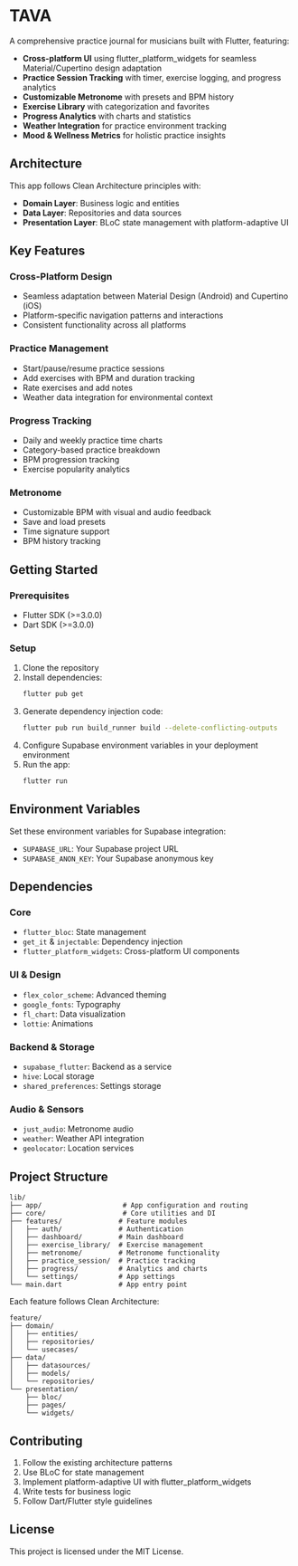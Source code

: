 # TAVA

A comprehensive practice journal for musicians built with Flutter, featuring:

- **Cross-platform UI** using flutter_platform_widgets for seamless Material/Cupertino design adaptation
- **Practice Session Tracking** with timer, exercise logging, and progress analytics
- **Customizable Metronome** with presets and BPM history
- **Exercise Library** with categorization and favorites
- **Progress Analytics** with charts and statistics
- **Weather Integration** for practice environment tracking
- **Mood & Wellness Metrics** for holistic practice insights

## Architecture

This app follows Clean Architecture principles with:

- **Domain Layer**: Business logic and entities
- **Data Layer**: Repositories and data sources
- **Presentation Layer**: BLoC state management with platform-adaptive UI

## Key Features

### Cross-Platform Design
- Seamless adaptation between Material Design (Android) and Cupertino (iOS)
- Platform-specific navigation patterns and interactions
- Consistent functionality across all platforms

### Practice Management
- Start/pause/resume practice sessions
- Add exercises with BPM and duration tracking
- Rate exercises and add notes
- Weather data integration for environmental context

### Progress Tracking
- Daily and weekly practice time charts
- Category-based practice breakdown
- BPM progression tracking
- Exercise popularity analytics

### Metronome
- Customizable BPM with visual and audio feedback
- Save and load presets
- Time signature support
- BPM history tracking

## Getting Started

### Prerequisites
- Flutter SDK (>=3.0.0)
- Dart SDK (>=3.0.0)

### Setup
1. Clone the repository
2. Install dependencies:
   ```bash
   flutter pub get
   ```
3. Generate dependency injection code:
   ```bash
   flutter pub run build_runner build --delete-conflicting-outputs
   ```
4. Configure Supabase environment variables in your deployment environment
5. Run the app:
   ```bash
   flutter run
   ```

## Environment Variables

Set these environment variables for Supabase integration:
- `SUPABASE_URL`: Your Supabase project URL
- `SUPABASE_ANON_KEY`: Your Supabase anonymous key

## Dependencies

### Core
- `flutter_bloc`: State management
- `get_it` & `injectable`: Dependency injection
- `flutter_platform_widgets`: Cross-platform UI components

### UI & Design
- `flex_color_scheme`: Advanced theming
- `google_fonts`: Typography
- `fl_chart`: Data visualization
- `lottie`: Animations

### Backend & Storage
- `supabase_flutter`: Backend as a service
- `hive`: Local storage
- `shared_preferences`: Settings storage

### Audio & Sensors
- `just_audio`: Metronome audio
- `weather`: Weather API integration
- `geolocator`: Location services

## Project Structure

```
lib/
├── app/                    # App configuration and routing
├── core/                   # Core utilities and DI
├── features/              # Feature modules
│   ├── auth/              # Authentication
│   ├── dashboard/         # Main dashboard
│   ├── exercise_library/  # Exercise management
│   ├── metronome/         # Metronome functionality
│   ├── practice_session/  # Practice tracking
│   ├── progress/          # Analytics and charts
│   └── settings/          # App settings
└── main.dart              # App entry point
```

Each feature follows Clean Architecture:
```
feature/
├── domain/
│   ├── entities/
│   ├── repositories/
│   └── usecases/
├── data/
│   ├── datasources/
│   ├── models/
│   └── repositories/
└── presentation/
    ├── bloc/
    ├── pages/
    └── widgets/
```

## Contributing

1. Follow the existing architecture patterns
2. Use BLoC for state management
3. Implement platform-adaptive UI with flutter_platform_widgets
4. Write tests for business logic
5. Follow Dart/Flutter style guidelines

## License

This project is licensed under the MIT License.